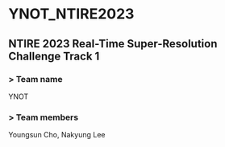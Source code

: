 # YNOT_NTIRE2023

## NTIRE 2023 Real-Time Super-Resolution Challenge Track 1

### > Team name
YNOT

### > Team members
Youngsun Cho, Nakyung Lee

